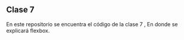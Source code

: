 ## Clase 7

En este repositorio se encuentra el código de la clase 7 , En donde se explicará flexbox.
